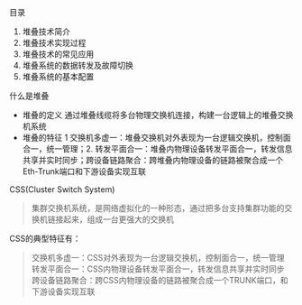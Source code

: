 目录
1. 堆叠技术简介
2. 堆叠技术实现过程
3. 堆叠技术的常见应用
4. 堆叠系统的数据转发及故障切换
5. 堆叠系统的基本配置

什么是堆叠

- 堆叠的定义 通过堆叠线缆将多台物理交换机连接，构建一台逻辑上的堆叠交换机系统
- 堆叠的特征 1 交换机多虚一：堆叠交换机对外表现为一台逻辑交换机，控制面合一，统一管理；2. 转发平面合一：堆叠内物理设备转发平面合一，转发信息共享并实时同步；跨设备链路聚合：跨堆叠内物理设备的链路被聚合成一个Eth-Trunk端口和下游设备实现互联

CSS(Cluster Switch System) 
>集群交换机系统，是网络虚拟化的一种形态，通过把多台支持集群功能的交换机链接起来，组成一台更强大的交换机

CSS的典型特征有：
>交换机多虚一：CSS对外表现为一台逻辑交换机，控制面合一，统一管理
>转发平面合一：CSS内物理设备转发平面合一，转发信息共享并实时同步
>跨设备链路聚合：跨CSS内物理设备的链路被聚合成一个TRUNK端口，和下游设备实现互联
